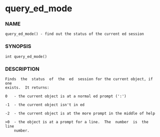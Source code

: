 # query_ed_mode

### NAME

    query_ed_mode() - find out the status of the current ed session

### SYNOPSIS

    int query_ed_mode()

### DESCRIPTION

    Finds  the  status  of  the  ed  session for the current object, if one
    exists.  It returns:

    0   - the current object is at a normal ed prompt (':')

    -1  - the current object isn't in ed

    -2  - the current object is at the more prompt in the middle of help

    >0  - the object is at a prompt for a line.  The  number  is  the  line
        number.

